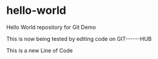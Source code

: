 # hello-world
Hello World repository for Git Demo 

This is now being tested by editing code on GIT------HUB

This is a new Line of Code
